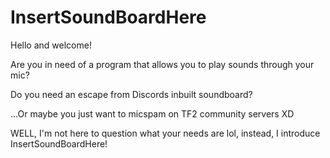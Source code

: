 # InsertSoundBoardHere

Hello and welcome!

Are you in need of a program that allows you to play sounds through your mic?

Do you need an escape from Discords inbuilt soundboard?

...Or maybe you just want to micspam on TF2 community servers XD

WELL, I'm not here to question what your needs are lol, instead, I introduce InsertSoundBoardHere!
